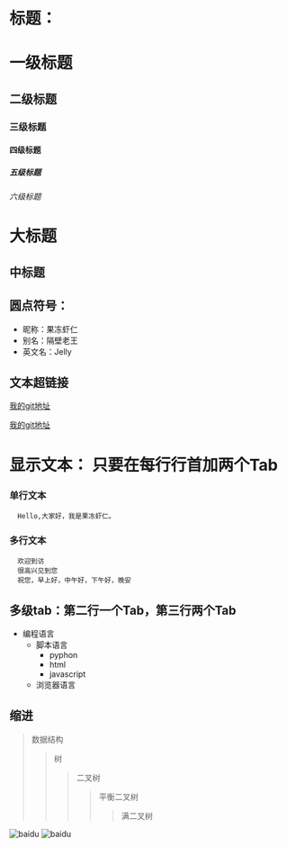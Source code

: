 # 标题：
# 一级标题
## 二级标题
### 三级标题
#### 四级标题
##### 五级标题
###### 六级标题

大标题
===
中标题
---

## 圆点符号：
* 昵称：果冻虾仁
* 别名：隔壁老王
* 英文名：Jelly

## 文本超链接
[我的git地址](https://github.com/dirunru/vue3.0learning20201222)

[我的git地址](https://github.com/dirunru/vue3.0learning20201222 "悬停显示：https://github.com/dirunru/vue3.0learning20201222")

# 显示文本：  只要在每行行首加两个Tab
### 单行文本
      Hello,大家好，我是果冻虾仁。
### 多行文本
      欢迎到访
      很高兴见到您
      祝您，早上好，中午好，下午好，晚安

多级tab：第二行一个Tab，第三行两个Tab
---
* 编程语言
    * 脚本语言
        * pyphon
        * html
        * javascript
    * 浏览器语言   
    
    
## 缩进
> 数据结构
>> 树
>>> 二叉树
>>>> 平衡二叉树
>>>>> 满二叉树
  
![baidu](http://www.baidu.com/img/bdlogo.gif)
![baidu](http://www.baidu.com/img/bdlogo.gif "百度logo")
